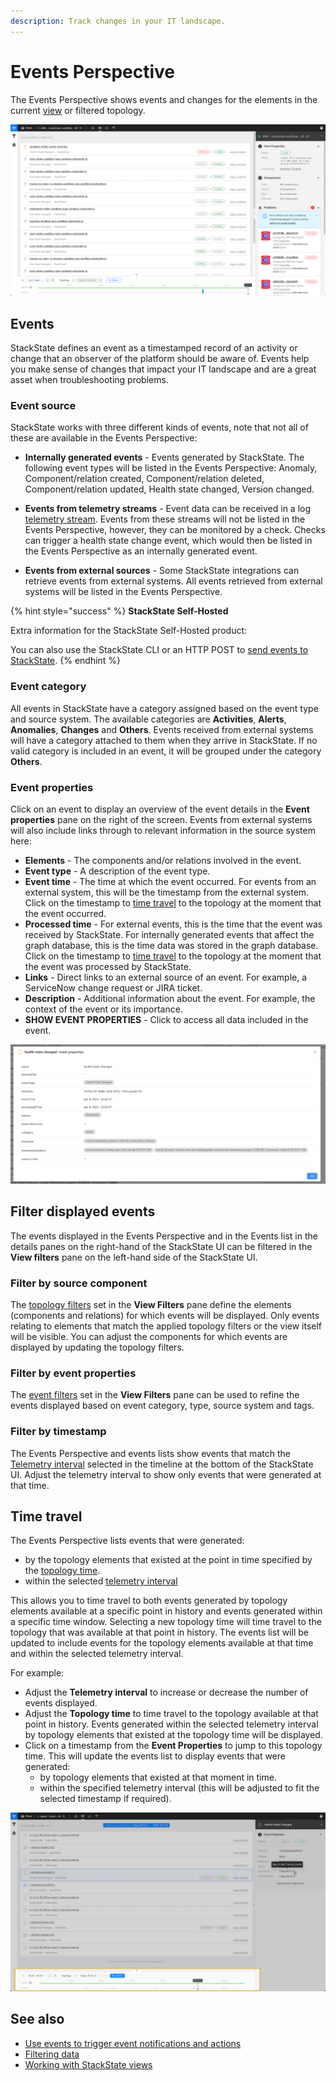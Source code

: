 ```yaml
---
description: Track changes in your IT landscape.
---
```


# Events Perspective

The Events Perspective shows events and changes for the elements in the current [view](../views/about_views.md) or filtered topology.

![The Events Perspective](../../../.gitbook/assets/v45_events-perspective.png)

## Events

StackState defines an event as a timestamped record of an activity or change that an observer of the platform should be aware of. Events help you make sense of changes that impact your IT landscape and are a great asset when troubleshooting problems.

### Event source

StackState works with three different kinds of events, note that not all of these are available in the Events Perspective:

* **Internally generated events** - Events generated by StackState. The following event types will be listed in the Events Perspective: Anomaly, Component/relation created, Component/relation deleted, Component/relation updated, Health state changed, Version changed.

* **Events from telemetry streams** - Event data can be received in a log [telemetry stream](../../metrics-and-events/telemetry_streams.md). Events from these streams will not be listed in the Events Perspective, however, they can be monitored by a check. Checks can trigger a health state change event, which would then be listed in the Events Perspective as an internally generated event.

* **Events from external sources** - Some StackState integrations can retrieve events from external systems. All events retrieved from external systems will be listed in the Events Perspective.

{% hint style="success" %}
**StackState Self-Hosted**

Extra information for the StackState Self-Hosted product:

You can also use the StackState CLI or an HTTP POST to [send events to StackState](../../../configure/telemetry/send_telemetry.md#events).
{% endhint %}

### Event category

All events in StackState have a category assigned based on the event type and source system. The available categories are **Activities**, **Alerts**, **Anomalies**, **Changes** and **Others**. Events received from external systems will have a category attached to them when they arrive in StackState. If no valid category is included in an event, it will be grouped under the category **Others**.

### Event properties

Click on an event to display an overview of the event details in the **Event properties** pane on the right of the screen. Events from external systems will also include links through to relevant information in the source system here:

* **Elements** - The components and/or relations involved in the event.
* **Event type** - A description of the event type.
* **Event time** - The time at which the event occurred. For events from an external system, this will be the timestamp from the external system. Click on the timestamp to [time travel](events_perspective.md#time-travel) to the topology at the moment that the event occurred.
* **Processed time** - For external events, this is the time that the event was received by StackState. For internally generated events that affect the graph database, this is the time data was stored in the graph database. Click on the timestamp to [time travel](events_perspective.md#time-travel) to the topology at the moment that the event was processed by StackState.
* **Links** - Direct links to an external source of an event. For example, a ServiceNow change request or JIRA ticket.
* **Description** - Additional information about the event. For example, the context of the event or its importance.
* **SHOW EVENT PROPERTIES** - Click to access all data included in the event.

![Event properties](../../../.gitbook/assets/v45_event-properties.png)

## Filter displayed events

The events displayed in the Events Perspective and in the Events list in the details panes on the right-hand of the StackState UI can be filtered in the **View filters** pane on the left-hand side of the StackState UI.

### Filter by source component

The [topology filters](../filters.md#filter-topology) set in the **View Filters** pane define the elements \(components and relations\) for which events will be displayed. Only events relating to elements that match the applied topology filters or the view itself will be visible. You can adjust the components for which events are displayed by updating the topology filters.

### Filter by event properties

The [event filters](../filters.md#filter-events) set in the **View Filters** pane can be used to refine the events displayed based on event category, type, source system and tags.

### Filter by timestamp

The Events Perspective and events lists show events that match the [Telemetry interval](../timeline-time-travel.md#telemetry-interval) selected in the timeline at the bottom of the StackState UI. Adjust the telemetry interval to show only events that were generated at that time.

## Time travel

The Events Perspective lists events that were generated:

* by the topology elements that existed at the point in time specified by the [topology time](../timeline-time-travel.md#topology-time).
* within the selected [telemetry interval](../timeline-time-travel.md#telemetry-interval)

This allows you to time travel to both events generated by topology elements available at a specific point in history and events generated within a specific time window. Selecting a new topology time will time travel to the topology that was available at that point in history. The events list will be updated to include events for the topology elements available at that time and within the selected telemetry interval.

For example:

* Adjust the **Telemetry interval** to increase or decrease the number of events displayed.
* Adjust the **Topology time** to time travel to the topology available at that point in history. Events generated within the selected telemetry interval by topology elements that existed at the topology time will be displayed.
* Click on a timestamp from the **Event Properties** to jump to this topology time. This will update the events list to display events that were generated:
  * by topology elements that existed at that moment in time.
  * within the specified telemetry interval \(this will be adjusted to fit the selected timestamp if required\).

![Timeline](../../../.gitbook/assets/v45_timeline.png)

## See also

* [Use events to trigger event notifications and actions](../../metrics-and-events/send-event-notifications.md)
* [Filtering data](../filters.md)
* [Working with StackState views](../views/about_views.md)
